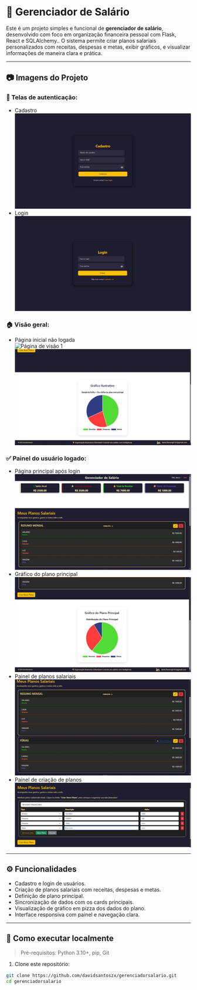 # 💼 Gerenciador de Salário

Este é um projeto simples e funcional de **gerenciador de salário**, desenvolvido com foco em organização financeira pessoal com Flask, React e SQLAlchemy.. O sistema permite criar planos salariais personalizados com receitas, despesas e metas, exibir gráficos, e visualizar informações de maneira clara e prática.

---

## 📷 Imagens do Projeto

### 🔐 Telas de autenticação:
- Cadastro  
  ![Cadastro](images/telacadastro.JPG)
- Login  
  ![Login](images/telalogin.JPG)

### 🏠 Visão geral:
- Página inicial não logada  
  ![Página de visão 1](images/paginavisão.JPG)  
  ![Página de visão 2](images/paginavisao2.JPG)

### ✅ Painel do usuário logado:
- Página principal após login  
  ![Página logado](images/paginalogado.JPG)
- Gráfico do plano principal  
  ![Gráfico](images/graficologado.JPG)
- Painel de planos salariais  
  ![Painel de Planos](images/PAINELPLANOS.JPG)
- Painel de criação de planos  
  ![Criação de Planos](images/PAINELDECRIACAO.JPG)

---

## ⚙️ Funcionalidades

- Cadastro e login de usuários.
- Criação de planos salariais com receitas, despesas e metas.
- Definição de plano principal.
- Sincronização de dados com os cards principais.
- Visualização de gráfico em pizza dos dados do plano.
- Interface responsiva com painel e navegação clara.

---

## 🚀 Como executar localmente

> Pré-requisitos: Python 3.10+, pip, Git

1. Clone este repositório:

```bash
git clone https://github.com/davidsantoszx/gerenciadorsalario.git
cd gerenciadorsalario
